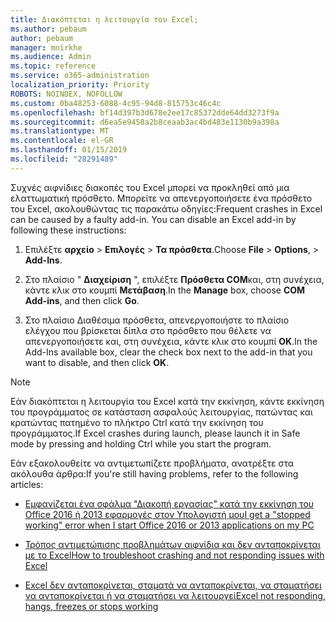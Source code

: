 ```yaml
---
title: Διακόπτεται η λειτουργία του Excel;
ms.author: pebaum
author: pebaum
manager: mnirkhe
ms.audience: Admin
ms.topic: reference
ms.service: o365-administration
localization_priority: Priority
ROBOTS: NOINDEX, NOFOLLOW
ms.custom: 0ba48253-6088-4c95-94d8-815753c46c4c
ms.openlocfilehash: bf14d397b3d678e2ee17c85372dde64dd3273f9a
ms.sourcegitcommit: d6ea5e9458a2b8ceaab3ac4bd483e1130b9a398a
ms.translationtype: MT
ms.contentlocale: el-GR
ms.lasthandoff: 01/15/2019
ms.locfileid: "28291489"
---
```

<span data-ttu-id="e14f3-p101">Συχνές αιφνίδιες διακοπές του Excel μπορεί να προκληθεί από μια ελαττωματική πρόσθετο. Μπορείτε να απενεργοποιήσετε ένα πρόσθετο του Excel, ακολουθώντας τις παρακάτω οδηγίες:</span><span class="sxs-lookup"><span data-stu-id="e14f3-p101">Frequent crashes in Excel can be caused by a faulty add-in. You can disable an Excel add-in by following these instructions:</span></span>
  
1. <span data-ttu-id="e14f3-104">Επιλέξτε **αρχείο** \> **Επιλογές** \> **Τα πρόσθετα**.</span><span class="sxs-lookup"><span data-stu-id="e14f3-104">Choose **File** \> **Options**, \> **Add-Ins**.</span></span>
    
2. <span data-ttu-id="e14f3-105">Στο πλαίσιο " **Διαχείριση** ", επιλέξτε **Πρόσθετα COM**και, στη συνέχεια, κάντε κλικ στο κουμπί **Μετάβαση**.</span><span class="sxs-lookup"><span data-stu-id="e14f3-105">In the **Manage** box, choose **COM Add-ins**, and then click **Go**.</span></span>
    
3. <span data-ttu-id="e14f3-106">Στο πλαίσιο Διαθέσιμα πρόσθετα, απενεργοποιήστε το πλαίσιο ελέγχου που βρίσκεται δίπλα στο πρόσθετο που θέλετε να απενεργοποιήσετε και, στη συνέχεια, κάντε κλικ στο κουμπί **OK**.</span><span class="sxs-lookup"><span data-stu-id="e14f3-106">In the Add-Ins available box, clear the check box next to the add-in that you want to disable, and then click **OK**.</span></span>
    
> [!NOTE]
> <span data-ttu-id="e14f3-107">Εάν διακόπτεται η λειτουργία του Excel κατά την εκκίνηση, κάντε εκκίνηση του προγράμματος σε κατάσταση ασφαλούς λειτουργίας, πατώντας και κρατώντας πατημένο το πλήκτρο Ctrl κατά την εκκίνηση του προγράμματος.</span><span class="sxs-lookup"><span data-stu-id="e14f3-107">If Excel crashes during launch, please launch it in Safe mode by pressing and holding Ctrl while you start the program.</span></span> 
  
<span data-ttu-id="e14f3-108">Εάν εξακολουθείτε να αντιμετωπίζετε προβλήματα, ανατρέξτε στα ακόλουθα άρθρα:</span><span class="sxs-lookup"><span data-stu-id="e14f3-108">If you're still having problems, refer to the following articles:</span></span>
  
- [<span data-ttu-id="e14f3-109">Εμφανίζεται ένα σφάλμα "Διακοπή εργασίας" κατά την εκκίνηση του Office 2016 ή 2013 εφαρμογές στον Υπολογιστή μου</span><span class="sxs-lookup"><span data-stu-id="e14f3-109">I get a "stopped working" error when I start Office 2016 or 2013 applications on my PC</span></span>](https://support.office.com/article/52bd7985-4e99-4a35-84c8-2d9b8301a2fa.aspx)
    
- [<span data-ttu-id="e14f3-110">Τρόπος αντιμετώπισης προβλημάτων αιφνίδια και δεν ανταποκρίνεται με το Excel</span><span class="sxs-lookup"><span data-stu-id="e14f3-110">How to troubleshoot crashing and not responding issues with Excel</span></span>](https://support.microsoft.com/en-us/help/2758592/how-to-troubleshoot-crashing-and-not-responding-issues-with-excel)
    
- [<span data-ttu-id="e14f3-111">Excel δεν ανταποκρίνεται, σταματά να ανταποκρίνεται, να σταματήσει να ανταποκρίνεται ή να σταματήσει να λειτουργεί</span><span class="sxs-lookup"><span data-stu-id="e14f3-111">Excel not responding, hangs, freezes or stops working</span></span>](https://support.office.com/article/37e7d3c9-9e84-40bf-a805-4ca6853a1ff4.aspx)
    
